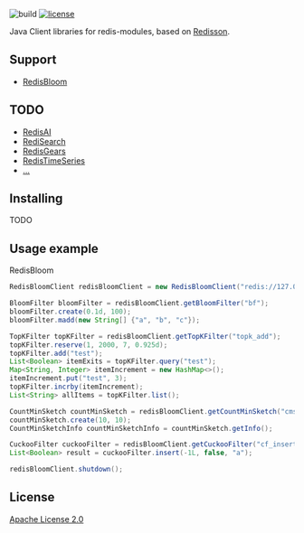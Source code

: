 ![build](https://github.com/dengliming/redis-modules-java/workflows/Java%20CI/badge.svg) [![license](https://img.shields.io/github/license/dengliming/redis-modules-java)](/LICENSE)

Java Client libraries for redis-modules, based on [Redisson](https://github.com/redisson/redisson).

## Support
* [RedisBloom](https://oss.redislabs.com/redisbloom/) 

## TODO
* [RedisAI](https://oss.redislabs.com/redisai/)
* [RediSearch](https://oss.redislabs.com/redisearch/)
* [RedisGears](https://oss.redislabs.com/redisgears/)
* [RedisTimeSeries](https://oss.redislabs.com/redistimeseries/)
* [...](https://redis.io/modules)
 
## Installing
TODO

## Usage example
RedisBloom
```java
RedisBloomClient redisBloomClient = new RedisBloomClient("redis://127.0.0.1:6379");

BloomFilter bloomFilter = redisBloomClient.getBloomFilter("bf");
bloomFilter.create(0.1d, 100);
bloomFilter.madd(new String[] {"a", "b", "c"});

TopKFilter topKFilter = redisBloomClient.getTopKFilter("topk_add");
topKFilter.reserve(1, 2000, 7, 0.925d);
topKFilter.add("test");
List<Boolean> itemExits = topKFilter.query("test");
Map<String, Integer> itemIncrement = new HashMap<>();
itemIncrement.put("test", 3);
topKFilter.incrby(itemIncrement);
List<String> allItems = topKFilter.list();

CountMinSketch countMinSketch = redisBloomClient.getCountMinSketch("cms_add");
countMinSketch.create(10, 10);
CountMinSketchInfo countMinSketchInfo = countMinSketch.getInfo();

CuckooFilter cuckooFilter = redisBloomClient.getCuckooFilter("cf_insert");
List<Boolean> result = cuckooFilter.insert(-1L, false, "a");

redisBloomClient.shutdown();
```
## License

[Apache License 2.0](/LICENSE)